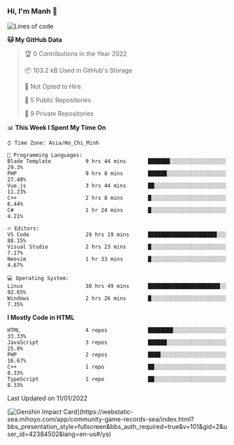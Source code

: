 ### Hi, I'm Manh 👋

<!--START_SECTION:waka-->
![Lines of code](https://img.shields.io/badge/From%20Hello%20World%20I%27ve%20Written-2%20Million%20lines%20of%20code-blue)

**🐱 My GitHub Data** 

> 🏆 0 Contributions in the Year 2022
 > 
> 📦 103.2 kB Used in GitHub's Storage 
 > 
> 🚫 Not Opted to Hire
 > 
> 📜 5 Public Repositories 
 > 
> 🔑 9 Private Repositories  
 > 
📊 **This Week I Spent My Time On** 

```text
⌚︎ Time Zone: Asia/Ho_Chi_Minh

💬 Programming Languages: 
Blade Template           9 hrs 44 mins       ███████░░░░░░░░░░░░░░░░░░   29.3% 
PHP                      9 hrs 8 mins        ██████░░░░░░░░░░░░░░░░░░░   27.48% 
Vue.js                   3 hrs 44 mins       ██░░░░░░░░░░░░░░░░░░░░░░░   11.23% 
C++                      2 hrs 8 mins        █░░░░░░░░░░░░░░░░░░░░░░░░   6.44% 
C#                       1 hr 24 mins        █░░░░░░░░░░░░░░░░░░░░░░░░   4.21%

🔥 Editors: 
VS Code                  29 hrs 19 mins      ██████████████████████░░░   88.15% 
Visual Studio            2 hrs 23 mins       █░░░░░░░░░░░░░░░░░░░░░░░░   7.17% 
Neovim                   1 hr 33 mins        █░░░░░░░░░░░░░░░░░░░░░░░░   4.67%

💻 Operating System: 
Linux                    30 hrs 49 mins      ███████████████████████░░   92.65% 
Windows                  2 hrs 26 mins       █░░░░░░░░░░░░░░░░░░░░░░░░   7.35%

```

**I Mostly Code in HTML** 

```text
HTML                     4 repos             ████████░░░░░░░░░░░░░░░░░   33.33% 
JavaScript               3 repos             ██████░░░░░░░░░░░░░░░░░░░   25.0% 
PHP                      2 repos             ████░░░░░░░░░░░░░░░░░░░░░   16.67% 
C++                      1 repo              ██░░░░░░░░░░░░░░░░░░░░░░░   8.33% 
TypeScript               1 repo              ██░░░░░░░░░░░░░░░░░░░░░░░   8.33%

```



 Last Updated on 11/01/2022
<!--END_SECTION:waka-->

[![Genshin Impact Card](https://api.mn07.xyz/genshin/card/42384502?)](https://webstatic-sea.mihoyo.com/app/community-game-records-sea/index.html?bbs_presentation_style=fullscreen&bbs_auth_required=true&v=101&gid=2&user_id=42384502&lang=en-us#/ys)
